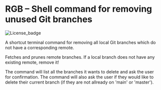 # RGB – Shell command for removing unused Git branches

![License_badge](https://img.shields.io/github/license/axelkjonsberg/remove-git-branches?style=flat-square)

A shortcut terminal command for removing all local Git branches which do not have a corresponding remote.

Fetches and prunes remote branches.
If a local branch does not have any existing remote, remove it!

The command will list all the branches it wants to delete and ask the user for confirmation.
The command will also ask the user if they would like to delete their current branch (if they are not allready on 'main' or 'master').
